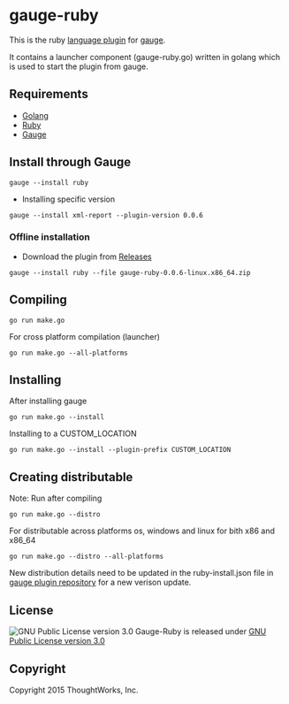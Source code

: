
gauge-ruby
==========

This is the ruby [language plugin](http://getgauge.io/documentation/user/current/plugins/README.html) for [gauge](http://getgauge.io).

It contains a launcher component (gauge-ruby.go) written in golang which is used to start the plugin from gauge.

Requirements
-----------
* [Golang](http://golang.org/)
* [Ruby](https://www.ruby-lang.org/en/)
* [Gauge](http://getgauge.io)

Install through Gauge
---------------------
````
gauge --install ruby
````

* Installing specific version
```
gauge --install xml-report --plugin-version 0.0.6
```

### Offline installation
* Download the plugin from [Releases](https://github.com/getgauge/gauge-ruby/releases)
```
gauge --install ruby --file gauge-ruby-0.0.6-linux.x86_64.zip
```

Compiling
---------

````
go run make.go
````

For cross platform compilation (launcher)

````
go run make.go --all-platforms
````

Installing
----------
After installing gauge

````
go run make.go --install
````

Installing to a CUSTOM_LOCATION

````
go run make.go --install --plugin-prefix CUSTOM_LOCATION
````

Creating distributable
----------------------

Note: Run after compiling

````
go run make.go --distro
````

For distributable across platforms os, windows and linux for bith x86 and x86_64

````
go run make.go --distro --all-platforms
````

New distribution details need to be updated in the ruby-install.json file in  [gauge plugin repository](https://github.com/getgauge/gauge-repository) for a new verison update.

License
-------

![GNU Public License version 3.0](http://www.gnu.org/graphics/gplv3-127x51.png)
Gauge-Ruby is released under [GNU Public License version 3.0](http://www.gnu.org/licenses/gpl-3.0.txt)

Copyright
---------

Copyright 2015 ThoughtWorks, Inc.

